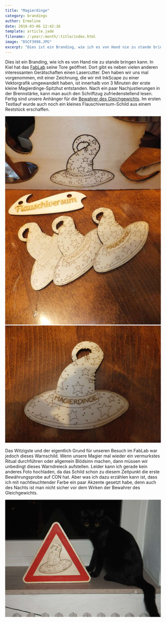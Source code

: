 ```yaml
---
title: "Magierdinge"
category: brandings
author: Ermeline
date: 2016-03-06 12:42:16
template: article.jade
filename: /:year/:month/:title/index.html
image: "DSCF3998.JPG"
excerpt: "Dies ist ein Branding, wie ich es von Hand nie zu stande bringen kann."
---
```


Dies ist ein Branding, wie ich es von Hand nie zu stande bringen kann. In Kiel hat das [FabLab](http://fablab.sh/) seine Tore geöffnet. Dort gibt es neben vielen anderen interessanten Gerätschaften einen Lasercutter. Den haben wir uns mal vorgenommen, mit einer Zeichnung, die wir mit InkScape zu einer Vektorgrafik umgewandelt haben, ist innerhalb von 3 Minuten der erste kleine Magierdinge-Spitzhut entstanden. Nach ein paar Nachjustierungen in der Brennstärke, kann man auch den Schriftzug zufriedenstellend lesen. Fertig sind unsere Anhänger für die [Bewahrer des Gleichgewichts](https://magierdinge.de/). Im ersten Testlauf wurde auch noch ein kleines Flauschiversum-Schild aus einem Reststück erschaffen.

![Hüte und Flauschiversum](DSCF3997.JPG)
![Hut Nah](DSCF3999.JPG)

Das Witzigste und der eigentlich Grund für unseren Besuch im FabLab war jedoch dieses Warnschild. Wenn unsere Magier mal wieder ein vermurkstes Ritual durchführen oder allgemein Blödsinn machen, dann müssen wir unbedingt dieses Warndreieck aufstellen. Leider kann ich gerade kein anderes Foto hochladen, da das Schild schon zu diesem Zeitpunkt die erste Bewährungsprobe auf CON hat. Aber was ich dazu erzählen kann ist, dass ich mit nachtleuchtender Farbe ein paar Akzente gesetzt habe, denn auch des Nachts ist man nicht sicher vor dem Wirken der Bewahrer des Gleichgewichts.

![Warndreieck](DSCF3996.JPG)

